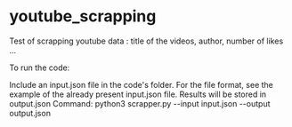 # youtube_scrapping
Test of scrapping youtube data : title of the videos, author, number of likes ...

To run the code:

  Include an input.json file in the code's folder.
  For the file format, see the example of the already present input.json file.
  Results will be stored in output.json
  Command: python3 scrapper.py --input input.json --output output.json

  
